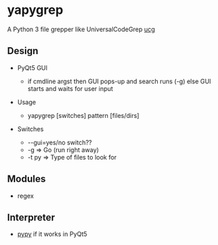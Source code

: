 # yapygrep

A Python 3 file grepper like UniversalCodeGrep [ucg](https://github.com/gvansickle/ucg)

## Design
* PyQt5 GUI
    * if cmdline argst then GUI pops-up and search runs (-g) else GUI starts and waits for user input

* Usage
    * yapygrep [switches] pattern [files/dirs]
    
* Switches
    * --gui=yes/no switch??
    * -g  => Go (run right away)
    * -t py => Type of files to look for


## Modules
* regex

## Interpreter
* [pypy](https://pypy.org) if it works in PyQt5


